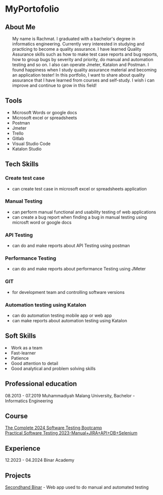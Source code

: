 # MyPortofolio
<div id="bio">
  <h2>About Me</h2>
  <ul>
    My name is Rachmat. I graduated with a bachelor's degree in informatics engineering. Currently very interested in studying and practicing to become a quality assurance.
   I have learned Quality Assurance skills such as how to make test case reports and bug reports, how to group bugs by severity and priority, do manual and automation testing and so on. I also can operate Jmeter, Katalon and Postman.
    I found happiness when I study quality assurance material and becoming an application tester! In this portfolio, I want to share about quality assurance that I have learned from courses and self-study. I wish i can improve and continue to grow in this field!
  </ul>
</div>

<div id="Tools">
  
  <h2>Tools</h2>
  <ul>
  <li>Microsoft Words or google docs</li>
  <li>Microsoft excel or spreadsheets</li>
  <li>Postman</li>
  <li>Jmeter</li>
  <li>Trello</li>
  <li>Gitlab</li>
  <li>Visual Studio Code</li>
  <li>Katalon Studio</li>
 </ul>
</div>

<div id="Tech_Skills">
  <h2>Tech Skills</h2>
  <h3>Create test case</h3>
  <ul>
    <li>can create test case in microsoft excel or spreadsheets application</li>
  </ul>  
  
  <h3>Manual Testing</h3>
  <ul>
    <li>can perform manual functional and usability testing of web applications</li>
    <li>can create a bug report when finding a bug in manual testing using microsft word or google docs</li>
  </ul>
  
  <h3>API Testing</h3>
  <ul>
    <li>can do and make reports about API Testing using postman</li>
  </ul> 
  
  <h3>Performance Testing</h3>
  <ul>
    <li>can do and make reports about performance Testing using JMeter</li>
  </ul> 

  <h3>GIT</h3>
  <ul>
    <li>for development team and controlling software versions</li>
  </ul> 
  
  <h3>Automation testing using Katalon</h3>
  <ul>
    <li>can do automation testing mobile app or web app</li>
    <li>can make reports about automation testing using Katalon</li>
  </ul> 
</div>

<div id="Soft_Skills">
  
<h2>Soft Skills</h2>
<li>Work as a team</li>
<li>Fast-learner</li>
<li>Patience</li>
<li>Good attention to detail</li>
<li>Good analytical and problem solving skills</li>

</div>

<div id="Professional education">
  
<h2>Professional education</h2>
  08.2013 - 07.2019 Muhammadiyah Malang University, Bachelor - Informatics Engineering
</div>

<div id="Courses">  
<h2>Course</h2>
<a href="https://www.udemy.com/course/testerbootcamp/">The Complete 2024 Software Testing Bootcamp</a>
<br> <a href="https://www.udemy.com/course/selenium-cucumber-integration/">Practical Software Testing 2023-Manual+JIRA+API+DB+Selenium</a> </br>
</div>

<div id="Experience">  
<h2>Experience</h2>
12.2023 - 04.2024 Binar Academy
</div>

<div id="Projects">  
<h2>Projects</h2>
<a href="https://secondhand.binaracademy.org/">Secondhand Binar</a> - Web app used to do manual and automated testing
</div>
